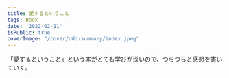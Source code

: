 ```yaml
---
title: 愛するということ
tags: Book
date: '2022-02-11'
isPublic: true
coverImage: "/cover/ddd-summary/index.jpeg"
---
```


「愛するということ」という本がとても学びが深いので、つらつらと感想を書いていく。